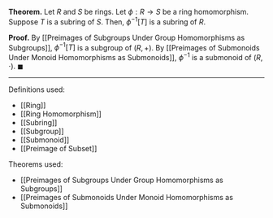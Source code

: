 **Theorem.** Let $R$ and $S$ be rings. Let $\phi:R\to S$ be a ring homomorphism. Suppose $T$ is a subring of $S$. Then, $\phi^{-1}[T]$ is a subring of $R$.

**Proof.** By [[Preimages of Subgroups Under Group Homomorphisms as Subgroups]], $\phi^{-1}[T]$ is a subgroup of $(R,+)$. By [[Preimages of Submonoids Under Monoid Homomorphisms as Submonoids]], $\phi^{-1}$ is a submonoid of $(R,\cdot)$. $\blacksquare$
***
Definitions used:
- [[Ring]]
- [[Ring Homomorphism]]
- [[Subring]]
- [[Subgroup]]
- [[Submonoid]]
- [[Preimage of Subset]]

Theorems used:
- [[Preimages of Subgroups Under Group Homomorphisms as Subgroups]]
- [[Preimages of Submonoids Under Monoid Homomorphisms as Submonoids]]